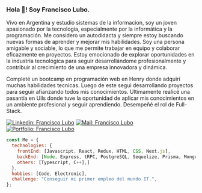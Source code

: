 <h3>Hola 👋! Soy Francisco Lubo.</h3>

<p>Vivo en Argentina y estudio sistemas de la informacion, soy un joven apasionado por la tecnología, especialmente por la informática y la programación. Me considero un autodidacta y siempre estoy buscando nuevas formas de aprender y mejorar mis habilidades. Soy una persona amigable y sociable, lo que me permite trabajar en equipo y colaborar eficazmente en proyectos. Estoy emocionado de explorar oportunidades en la industria tecnológica para seguir desarrollándome profesionalmente y contribuir al crecimiento de una empresa innovadora y dinámica.</p>

<p>Completé un bootcamp en programación web en Henry donde adquirí muchas habilidades tecnicas. Luego de este segui desarrollando proyectos para seguir afianzando todos mis conocimientos. Ultimamente realicé una pasantía en Uils donde tuve la oportunidad de aplicar mis conocimientos en un ambiente profesional y seguir aprendiendo. Desempeñé el rol de Full-Stack.</p>

[![Linkedin: Francisco Lubo](https://img.shields.io/badge/-Linkedin-blue?style=flat-square&logo=Linkedin&logoColor=white&link=https://www.linkedin.com/in/francisco-lubo-dev/)](https://www.linkedin.com/in/francisco-lubo-dev/)
[![Mail: Francisco Lubo ](https://img.shields.io/badge/-Mail-red?style=flat-square&logo=Gmail&logoColor=white&link=mailto:lupanchox@gmail.com)](mailto:lupanchox@gmail.com)
[![Portfolio: Francisco Lubo](https://img.shields.io/badge/-Portfolio-black?style=flat-square&logo=LibreOffice&logoColor=white&link=https://portfolio-two-murex.vercel.app)](https://portfolio-two-murex.vercel.app)


```javascript
const Me = {
  technologies: {
    frontEnd: [Javascript, React, Redux, HTML, CSS, Next.js],
    backEnd: [Node, Express, tRPC, PostgreSQL, Sequelize, Prisma, MongoDB, Moongose],
    others: [Typescript, C++],]
  },
  hobbies: [Code, Electronic],
  challenge: "Conseguir mi primer empleo del mundo IT.",
};
```
